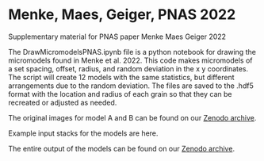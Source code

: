 # Menke, Maes, Geiger, PNAS 2022
Supplementary material for PNAS paper Menke Maes Geiger 2022

The DrawMicromodelsPNAS.ipynb file is a python notebook for drawing the micromodels found in Menke et al. 2022. This code makes micromodels of a set spacing, offset, radius, and random deviation in the x y coordinates. The script will create 12 models with the same statistics, but different arrangements due to the random deviation. The files are saved to the .hdf5 format with the location and radius of each grain so that they can be recreated or adjusted as needed. 

The original images for model A and B can be found on our [Zenodo archive](https://zenodo.org/record/6993528). 

Example input stacks for the models are here. 

The entire output of the models can be found on our [Zenodo archive](https://zenodo.org/record/6993528). 



